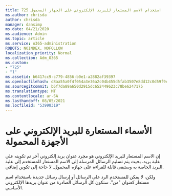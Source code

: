 ```yaml
---
title: 725 استخدام الاسم المستعار للبريد الإلكتروني على الجهاز المحمول
ms.author: chrisda
author: chrisda
manager: dansimp
ms.date: 04/21/2020
ms.audience: Admin
ms.topic: article
ms.service: o365-administration
ROBOTS: NOINDEX, NOFOLLOW
localization_priority: Normal
ms.collection: Adm_O365
ms.custom:
- "725"
- "1"
ms.assetid: b6417cc9-c779-4856-b0e1-a2882af39397
ms.openlocfilehash: d8aa55a0f4f054a3e36a2c04b455d5fab3507e8dd12c0d59f9c05e1e21374468
ms.sourcegitcommit: b5f7da89a650d2915dc652449623c78be6247175
ms.translationtype: MT
ms.contentlocale: ar-SA
ms.lasthandoff: 08/05/2021
ms.locfileid: "53998319"
---
```

# <a name="email-aliases-on-mobile-devices"></a>الأسماء المستعارة للبريد الإلكتروني على الأجهزة المحمولة

إن الاسم المستعار للبريد الإلكتروني هو مجرد عنوان بريد إلكتروني آخر تم تكوينه على علبة بريد، بحيث يتم تسليم الرسائل المرسلة إلى الاسم المستعار للمستخدم إلى علبة البريد الخاصة به وستبقى قابلة للقراءة على جهازه المحمول. لا حاجة إلى تكوين إضافي.

ولكن، لا يمكن للمستخدم الرد على الرسائل أو إرسال رسائل جديدة باستخدام اسم مستعار كعنوان "من". ستكون كل الرسائل الصادرة من عنوان بريدها الإلكتروني الأساسي.
